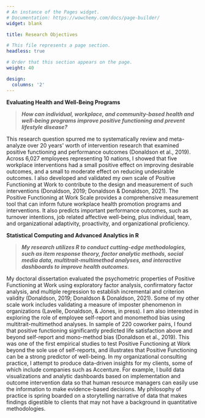 ```yaml
---
# An instance of the Pages widget.
# Documentation: https://wowchemy.com/docs/page-builder/
widget: blank

title: Research Objectives

# This file represents a page section.
headless: true

# Order that this section appears on the page.
weight: 40

design:
  columns: '2'
---
```


**Evaluating Health and Well-Being Programs**

> ***How can individual, workplace, and community-based health and well-being programs improve positive functioning and prevent lifestyle disease?***

This research question spurred me to systematically review and meta-analyze over 20 years' worth of intervention research that examined positive functioning and performance outcomes (Donaldson et al., 2019). Across 6,027 employees representing 10 nations, I showed that five workplace interventions had a small positive effect on improving desirable outcomes, and a small to moderate effect on reducing undesirable outcomes. I also developed and validated my own scale of Positive Functioning at Work to contribute to the design and measurement of such interventions (Donaldson, 2019; Donaldson & Donaldson, 2021). The Positive Functioning at Work Scale provides a comprehensive measurement tool that can inform future workplace health promotion programs and interventions. It also predicts important performance outcomes, such as turnover intentions, job related affective well-being, plus individual, team, and organizational adaptivity, proactivity, and organizational proficiency.

**Statistical Computing and Advanced Analytics in R**

> ***My research utilizes R to conduct cutting-edge methodologies, such as item response theory, factor analytic methods, social media data, multitrait-multimethod analyses, and interactive dashboards to improve health outcomes.***

My doctoral dissertation evaluated the psychometric properties of Positive Functioning at Work using exploratory factor analysis, confirmatory factor analysis, and multiple regression to establish incremental and criterion validity (Donaldson, 2019; Donaldson & Donaldson, 2021). Some of my other scale work includes validating a measure of imposter phenomenon in organizations (Lavelle, Donaldson, & Jones, in press). I am also interested in exploring the role of employee self-report and monomethod bias using multitrait-multimethod analyses. In sample of 220 coworker pairs, I found that positive functioning significantly predicted life satisfaction above and beyond self-report and mono-method bias (Donaldson et al., 2019). This was one of the first empirical studies to test Positive Functioning at Work beyond the sole use of self-reports, and illustrates that Positive Functioning can be a strong predictor of well-being. In my organizational consulting practice, I attempt to produce data-driven insights for my clients, some of which include companies such as Accenture. For example, I build data visualizations and analytic dashboards based on implementation and outcome intervention data so that human resource managers can easily use the information to make evidence-based decisions. My philosophy of practice is spring boarded on a storytelling narrative of data that makes findings digestible to clients that may not have a background in quantitative methodologies.
